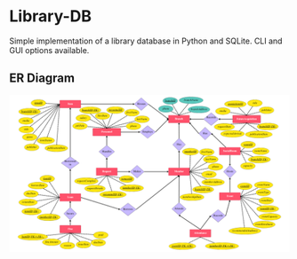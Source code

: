 # Library-DB
Simple implementation of a library database in Python and SQLite. CLI and GUI options available. 

## ER Diagram
<img src="https://raw.githubusercontent.com/wattyven/Library-DB/main/ER%20Diagram.png"/>
